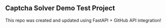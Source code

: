 ## Captcha Solver Demo Test Project

This repo was created and updated using FastAPI + GitHub API integration!